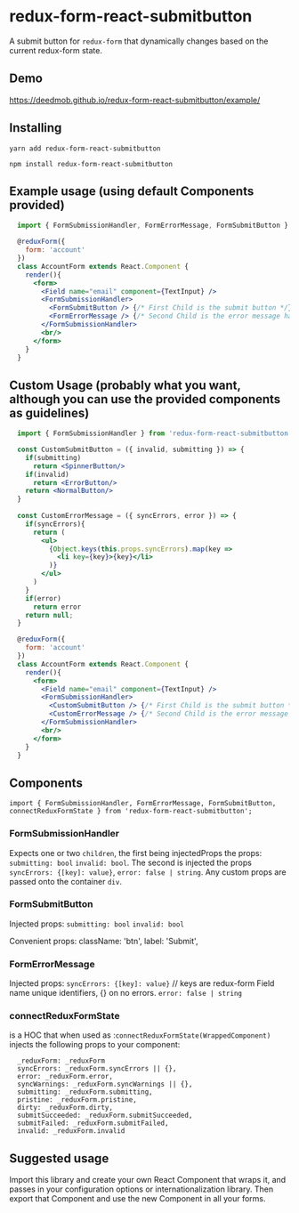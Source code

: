 # redux-form-react-submitbutton

A submit button for `redux-form` that dynamically changes based on the current redux-form state.

## Demo

https://deedmob.github.io/redux-form-react-submitbutton/example/

## Installing

`yarn add redux-form-react-submitbutton`

`npm install redux-form-react-submitbutton`

## Example usage (using default Components provided)

```jsx
  import { FormSubmissionHandler, FormErrorMessage, FormSubmitButton } from 'redux-form-react-submitbutton';

  @reduxForm({
    form: 'account'
  })
  class AccountForm extends React.Component {
    render(){
      <form>
        <Field name="email" component={TextInput} />
        <FormSubmissionHandler>
          <FormSubmitButton /> {/* First Child is the submit button */}
          <FormErrorMessage /> {/* Second Child is the error message handler, optional */}
        </FormSubmissionHandler>
        <br/>
      </form>
    }
  }
```

## Custom Usage (probably what you want, although you can use the provided components as guidelines)

```jsx
  import { FormSubmissionHandler } from 'redux-form-react-submitbutton';

  const CustomSubmitButton = ({ invalid, submitting }) => {
    if(submitting)
      return <SpinnerButton/>
    if(invalid)
      return <ErrorButton/>
    return <NormalButton/>
  }
  
  const CustomErrorMessage = ({ syncErrors, error }) => {
    if(syncErrors){
      return (
        <ul>
          {Object.keys(this.props.syncErrors).map(key =>
            <li key={key}>{key}</li>
          )}
        </ul>
      )
    }
    if(error)
      return error
    return null;
  }

  @reduxForm({
    form: 'account'
  })
  class AccountForm extends React.Component {
    render(){
      <form>
        <Field name="email" component={TextInput} />
        <FormSubmissionHandler>
          <CustomSubmitButton /> {/* First Child is the submit button */}
          <CustomErrorMessage /> {/* Second Child is the error message handler, optional */}
        </FormSubmissionHandler>
        <br/>
      </form>
    }
  }
```


## Components

`import { FormSubmissionHandler, FormErrorMessage, FormSubmitButton, connectReduxFormState } from 'redux-form-react-submitbutton';`

### FormSubmissionHandler

Expects one or two `children`, the first being injectedProps the props: `submitting: bool`
`invalid: bool`. The second is injected the props `syncErrors: {[key]: value}`,
`error: false | string`. Any custom props are passed onto the container `div`.

### FormSubmitButton

Injected props:
`submitting: bool`
`invalid: bool`

Convenient props:
className: 'btn',
label: 'Submit',

### FormErrorMessage

Injected props:
`syncErrors: {[key]: value}` // keys are redux-form Field name unique identifiers, {} on no errors.
`error: false | string`

### connectReduxFormState

is a HOC that when used as :`connectReduxFormState(WrappedComponent)`
injects the following props to your component:
```
  _reduxForm: _reduxForm
  syncErrors: _reduxForm.syncErrors || {},
  error: _reduxForm.error,
  syncWarnings: _reduxForm.syncWarnings || {},
  submitting: _reduxForm.submitting,
  pristine: _reduxForm.pristine,
  dirty: _reduxForm.dirty,
  submitSucceeded: _reduxForm.submitSucceeded,
  submitFailed: _reduxForm.submitFailed,
  invalid: _reduxForm.invalid
```

## Suggested usage

Import this library and create your own React Component that wraps it, and passes in your configuration options or internationalization library. Then export that Component and use the new Component in all your forms.
